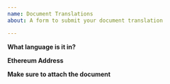 ```yaml
---
name: Document Translations
about: A form to submit your document translation

---
```


**What language is it in?**

**Ethereum Address**

**Make sure to attach the document**
